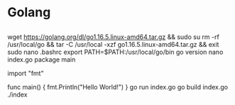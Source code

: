 # Golang

## 
wget https://golang.org/dl/go1.16.5.linux-amd64.tar.gz && sudo su
rm -rf /usr/local/go && tar -C /usr/local -xzf go1.16.5.linux-amd64.tar.gz && exit
sudo nano .bashrc
export PATH=$PATH:/usr/local/go/bin
go version
nano index.go
package main

import "fmt"

func main() {
    fmt.Println("Hello World!")
}
go run index.go
go build index.go
./index
